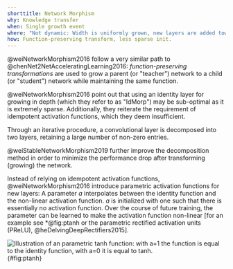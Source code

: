 ```yaml
---
shorttitle: Network Morphism
why: Knowledge transfer
when: Single growth event
where: "Not dynamic: Width is uniformly grown, new layers are added towards the end"
how: Function-preserving transform, less sparse init.
---
```



@weiNetworkMorphism2016 follow a very similar path to @chenNet2NetAcceleratingLearning2016:
*function-preserving transformations* are used to grow a parent
(or "teacher") network to a child (or "student") network while maintaining
the same function.

@weiNetworkMorphism2016 point out that using an identity layer for growing in
depth (which they refer to as "IdMorp") may be sub-optimal as it is extremely
sparse. Additionally, they reiterate the requirement of idempotent activation
functions, which they deem insufficient.

Through an iterative procedure, a convolutional layer is decomposed into
two layers, retaining a large number of non-zero entries.

@weiStableNetworkMorphism2019 further improve the decomposition method in order
to minimize the performance drop after transforming (growing) the network.


Instead of relying on idempotent activation functions, @weiNetworkMorphism2016
introduce parametric activation functions for new layers:
A parameter $a$ interpolates between the identity function and the non-linear
activation function. $a$ is initialized with one such that there is essentially
no activation function. Over the course of future training, the parameter
can be learned to make the activation function non-linear [for an example see *@fig:ptanh or
the parametric rectified activation units (PReLU), @heDelvingDeepRectifiers2015].

![Illustration of an parametric tanh function: with $a=1$ the function is equal to the identity function, with $a=0$ it is equal to tanh.](img/parametric_tanh){#fig:ptanh}
